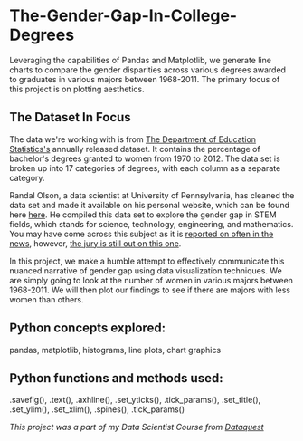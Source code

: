 # The-Gender-Gap-In-College-Degrees
Leveraging the capabilities of Pandas and Matplotlib, we generate line charts to compare the gender disparities across various degrees awarded to graduates in various majors between 1968-2011. The primary focus of this project is on plotting aesthetics.

## The Dataset In Focus
The data we're working with is from [The Department of Education Statistics's](https://nces.ed.gov/programs/digest/2013menu_tables.asp) annually released dataset. It contains the percentage of bachelor's degrees granted to women from 1970 to 2012. The data set is broken up into 17 categories of degrees, with each column as a separate category.

Randal Olson, a data scientist at University of Pennsylvania, has cleaned the data set and made it available on his personal website, which can be found here [here](http://www.randalolson.com/wp-content/uploads/percent-bachelors-degrees-women-usa.csv). He compiled this data set to explore the gender gap in STEM fields, which stands for science, technology, engineering, and mathematics. You may have come across this subject as it is [reported on often in the news](https://www.google.com/search?hl=en&gl=us&tbm=nws&authuser=0&q=gender+gap+stem&oq=gender+gap+stem&gs_l=news), however, [the jury is still out on this one](https://www.pbs.org/newshour/economy/making-sense/truth-women-stem-careers).

In this project, we make a humble attempt to effectively communicate this nuanced narrative of gender gap using data visualization techniques. We are simply going to look at the number of women in various majors between 1968-2011. We will then plot our findings to see if there are majors with less women than others. 

## Python concepts explored: 
pandas, matplotlib, histograms, line plots, chart graphics

## Python functions and methods used: 
.savefig(), .text(), .axhline(), .set_yticks(), .tick_params(), .set_title(), .set_ylim(), .set_xlim(), .spines(), .tick_params()


*This project was a part of my Data Scientist Course from [Dataquest](https://www.dataquest.io/)*
